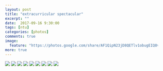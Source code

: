 ```yaml
---
layout: post
title: "extracurricular spectacular"
excerpt: ""
date:  2017-09-16 9:30:00
tags: [ntu]
categories: [photos]
comments: true
image:
  feature: "https://photos.google.com/share/AF1QipN23jD8QETlv1obugEIQ8v6q677j6jpzBBW3Bp6ATszJGpXfmpkJE0fUS9cLGdCVQ/photo/AF1QipOK1cGd5LRyTT1ZTOdgme8ii6s1uA1_G7V_ZyS4?key=Yzk4WkgzcGdwdkZCTDhHWmRQY243NW5teldXaE9n"
more: true
---
```


<img src="https://photos.google.com/share/AF1QipNHzeUL3Z6oifsTU0qUyK4TibROCyS9z26nmZRcaO7jfQL6aEpmMlHFJ0WOVt2Sow/photo/AF1QipNtk60fKYO_6CtsiDx8ktbUD6gDWvsY_4ApOhF-?key=c2QyaTNCSTdKakNkS0s3R3BSODdzTmllNlh0T01R">

<img src="https://photos.google.com/share/AF1QipO8AAJiUbeMAv1xNSw7Zj9BAhfsNUz2_SSSzT2J2NqolHyQSpVn2xo-lAXU7WUdOA/photo/AF1QipPR3-3FhsjIfSUpFeX8acz-_sPgivx-UAFTbgaQ?key=T3o5b2J4cjdIdmEyYVdNcjlNcnNhU0NLVmZENF93">

<img src="https://photos.google.com/share/AF1QipMw-XajAMcoulH1bQkHRCuyXFcZCg_7agLUCFhibXlQ_NGGAX7czPZ3nZl0NPezpg/photo/AF1QipNzlCxnHAEHHm1zs0sjNXLzBpDb0ekJhvPJsBvn?key=enFIQU9iMmtJeXlSRmhGUGNRYmZwcGZJMjNxSFhB">

<img src="https://photos.google.com/share/AF1QipOgcVV4-EUCzNfx2VIIhOeISuQHfQ9TiNdD0_uEcf7bf-EhquI1hqznXuLHTz8I3w/photo/AF1QipPHJLND0X_PcWsHodHRs1ihdrQXrfLXJDfhQoXZ?key=UjU5cmZzcHlsalFYS3VPY0twdXBDMTE1TUNBeDRR">

<img src="https://photos.google.com/share/AF1QipPibYis4UT5ut5wjkvK2y_S4GvJtty-0d7XHMCknciWdIJmJFJvSpfEpulAlsfyrQ/photo/AF1QipOi-rs-aoZOSznFkd-uzyqMHqZKm8MBttzQuDHv?key=V1dnTHRFdnVJbmo0TlpqeE9LSnYweU4zdWFaTW9R">

<img src="https://photos.google.com/share/AF1QipPKxUW648-EhM3nmFSfJpbr7hPoF1MmPfJCqj4SNTFT-2NOepoXG4q58Bfd-XXqIQ/photo/AF1QipNNR5PCtin3RZZre_9Jtgpb0olL1SARjFS0dgiK?key=aWZza1ZoOHczekk4WFE3ZGQ2d0VxU2ZZQmpzWkVR">

<img src="https://photos.google.com/share/AF1QipM8KXSwke38-kkfMfvg7_a004WJN2op7z7aNw4E1KWmDxsbOZDvOak05tNZBiJCUg/photo/AF1QipPqIQSeTrfDzrjhfaCiFVziFJobedabBXS_6HI0?key=a3pFdTN3ZlZjUW9UWDdVVjQ0TG95ckd0NWhnOXBB">

<img src="https://photos.google.com/share/AF1QipMvKEPvX8IMPou3PHgaMo0NRgfxXr5Ua-Ral5likl7HyWSuCeRq_fAW-8v528XGJA/photo/AF1QipNRCrWimSfYmkKYQVPKo_cKrMMtjKBZjBpO8w8T?key=ZmloTXJ2SUE5ZzZCNC13TWhyMlVSWnVNSm10bWNR">

<img src="https://photos.google.com/share/AF1QipPmTO4ic1Lw8cqXVeLlFrs11dK0jtxTkO5BqHEMOlHa2mYCnfHK7vQKSp4EVuNPbQ/photo/AF1QipOwZHW7Q2qRk-smOZM2GtmrFZFi0os8pgliWlMR?key=ZkctQWZaekxmSTA0OWtXT0N4bDNPamc3NzlPLW9n">